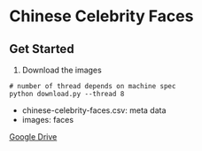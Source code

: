 # Chinese Celebrity Faces

## Get Started

1. Download the images
```
# number of thread depends on machine spec
python download.py --thread 8 
```

* chinese-celebrity-faces.csv: meta data
* images: faces

[Google Drive](https://drive.google.com/drive/folders/1h-nkF4MaeNYlM1zPGJ_dBDv6ObmDdX51?usp=sharing)
